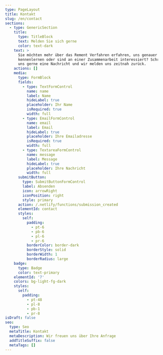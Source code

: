```yaml
---
type: PageLayout
title: Kontakt
slug: /en/contact
sections:
  - type: GenericSection
    title:
      type: TitleBlock
      text: Melden Sie sich gerne
      color: text-dark
    text: >
      Sie möchten mehr über das Rement Verfahren erfahren, uns genauer
      kennenlernen oder sind an einer Zusammenarbeit interessiert? Schreiben Sie
      uns gerne eine Nachricht und wir melden uns zeitnah zurück.
    actions: []
    media:
      type: FormBlock
      fields:
        - type: TextFormControl
          name: name
          label: Name
          hideLabel: true
          placeholder: Ihr Name
          isRequired: true
          width: full
        - type: EmailFormControl
          name: email
          label: Email
          hideLabel: true
          placeholder: Ihre Emailadresse
          isRequired: true
          width: full
        - type: TextareaFormControl
          name: message
          label: Message
          hideLabel: true
          placeholder: Ihre Nachricht
          width: full
      submitButton:
        type: SubmitButtonFormControl
        label: Absenden
        icon: arrowRight
        iconPosition: right
        style: primary
      action: /.netlify/functions/submission_created
      elementId: contact
      styles:
        self:
          padding:
            - pt-6
            - pb-6
            - pl-6
            - pr-6
          borderColor: border-dark
          borderStyle: solid
          borderWidth: 1
          borderRadius: large
    badge:
      type: Badge
      color: text-primary
    elementId: '7'
    colors: bg-light-fg-dark
    styles:
      self:
        padding:
          - pt-48
          - pl-8
          - pb-1
          - pr-8
isDraft: false
seo:
  type: Seo
  metaTitle: Kontakt
  metaDescription: Wir freuen uns über Ihre Anfrage
  addTitleSuffix: false
  metaTags: []
---
```

